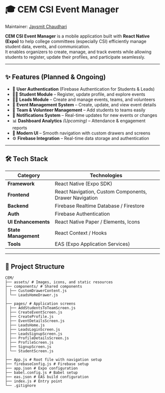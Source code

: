 # 🎓 CEM CSI Event Manager

Maintainer: [Jaysmit Chaudhari](https://github.com/KRlPER)

**CEM CSI Event Manager** is a mobile application built with **React Native (Expo)** to help college committees (especially CSI) efficiently manage student data, events, and communication.  
It enables organizers to create, manage, and track events while allowing students to register, update their profiles, and participate seamlessly.

---

## ✨ Features (Planned & Ongoing)

- 🔐 **User Authentication** (Firebase Authentication for Students & Leads)
- 🧑‍🎓 **Student Module** – Register, update profile, and explore events
- 🧑‍💼 **Leads Module** – Create and manage events, teams, and volunteers
- 📅 **Event Management System** – Create, update, and view event details
- 👥 **Team & Volunteer Management** – Add students to teams easily
- 🔔 **Notifications System** – Real-time updates for new events or changes
- 📊 **Dashboard Analytics** *(Upcoming)* – Attendance & engagement reports
- 🎨 **Modern UI** – Smooth navigation with custom drawers and screens
- ⚙️ **Firebase Integration** – Real-time data storage and authentication

---

## 🛠️ Tech Stack

| Category | Technologies |
|-----------|--------------|
| **Framework** | React Native (Expo SDK) |
| **Frontend** | React Navigation, Custom Components, Drawer Navigation |
| **Backend** | Firebase Realtime Database / Firestore |
| **Auth** | Firebase Authentication |
| **UI Enhancements** | React Native Paper / Elements, Icons |
| **State Management** | React Context / Hooks |
| **Tools** | EAS (Expo Application Services) |


---

## 📂 Project Structure

```
CEM/
├── assets/ # Images, icons, and static resources
├── components/ # Shared components
│ ├── CustomDrawerContent.js
│ └── LeadsHomeDrawer.js
│
├── pages/ # Application screens
│ ├── AddStudentsToTeamScreen.js
│ ├── CreateEventScreen.js
│ ├── CreateProfile.js
│ ├── EventDetailsScreen.js
│ ├── LeadsHome.js
│ ├── LeadsLoginScreen.js
│ ├── LeadsSignupScreen.js
│ ├── ProfileDetailsScreen.js
│ ├── ProfileScreen.js
│ ├── SignupScreen.js
│ └── StudentScreen.js
│
├── App.js # Root file with navigation setup
├── firebaseConfig.js # Firebase setup
├── app.json # Expo configuration
├── babel.config.js # Babel setup
├── eas.json # EAS build configuration
├── index.js # Entry point
└── .gitignore

```
